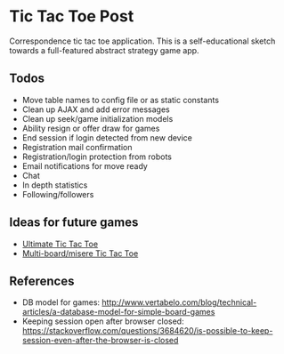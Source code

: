 # Tic Tac Toe Post
Correspondence tic tac toe application. This is a self-educational sketch towards a full-featured abstract strategy game app.

## Todos
- Move table names to config file or as static constants
- Clean up AJAX and add error messages
- Clean up seek/game initialization models
- Ability resign or offer draw for games
- End session if login detected from new device
- Registration mail confirmation
- Registration/login protection from robots
- Email notifications for move ready
- Chat
- In depth statistics
- Following/followers

## Ideas for future games
- [Ultimate Tic Tac Toe](https://en.wikipedia.org/wiki/Ultimate_tic-tac-toe)
- [Multi-board/misere Tic Tac Toe](https://www.youtube.com/watch?v=h09XU8t8eUM)

## References
- DB model for games: http://www.vertabelo.com/blog/technical-articles/a-database-model-for-simple-board-games
- Keeping session open after browser closed: https://stackoverflow.com/questions/3684620/is-possible-to-keep-session-even-after-the-browser-is-closed
